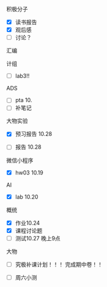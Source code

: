 积极分子

- [x] 读书报告
- [x] 观后感
- [ ] 讨论？

汇编


计组
  
- [ ] lab3!!

ADS  

- [ ] pta 10.
- [ ] 补笔记 

大物实验

- [x] 预习报告 10.28
- [ ] 报告 10.28


微信小程序

- [x] hw03 10.19

AI

- [x] lab 10.20

概统

- [x] 作业10.24
- [x] 课程讨论题
- [ ] 测试10.27 晚上9点

大物

- [ ] 究极补课计划！！！ 完成期中卷！！
- [ ] 周六小测



